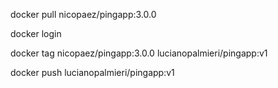 docker pull nicopaez/pingapp:3.0.0

docker login

docker tag nicopaez/pingapp:3.0.0 lucianopalmieri/pingapp:v1

docker push lucianopalmieri/pingapp:v1